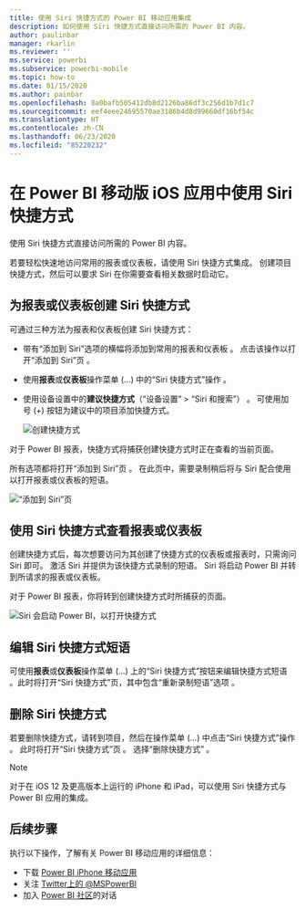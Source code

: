 ```yaml
---
title: 使用 Siri 快捷方式的 Power BI 移动应用集成
description: 如何使用 Siri 快捷方式直接访问所需的 Power BI 内容。
author: paulinbar
manager: rkarlin
ms.reviewer: ''
ms.service: powerbi
ms.subservice: powerbi-mobile
ms.topic: how-to
ms.date: 01/15/2020
ms.author: painbar
ms.openlocfilehash: 8a0bafb505412db8d2126ba86df3c256d1b7d1c7
ms.sourcegitcommit: eef4eee24695570ae3186b4d8d99660df16bf54c
ms.translationtype: HT
ms.contentlocale: zh-CN
ms.lasthandoff: 06/23/2020
ms.locfileid: "85220232"
---
```

# <a name="using-siri-shortcuts-in-power-bi-mobile-ios-app"></a>在 Power BI 移动版 iOS 应用中使用 Siri 快捷方式

使用 Siri 快捷方式直接访问所需的 Power BI 内容。

若要轻松快速地访问常用的报表或仪表板，请使用 Siri 快捷方式集成。 创建项目快捷方式，然后可以要求 Siri 在你需要查看相关数据时启动它。

## <a name="create-siri-shortcut-for-a-report-or-dashboard"></a>为报表或仪表板创建 Siri 快捷方式

可通过三种方法为报表和仪表板创建 Siri 快捷方式：

- 带有“添加到 Siri”选项的横幅将添加到常用的报表和仪表板  。 点击该操作以打开“添加到 Siri”页  。
    
- 使用**报表**或**仪表板**操作菜单 (...) 中的“Siri 快捷方式”操作  。
    
- 使用设备设置中的**建议快捷方式**（“设备设置” > “Siri 和搜索”）   。 可使用加号 (+) 按钮为建议中的项目添加快捷方式。
     
     ![创建快捷方式](./media/mobile-apps-ios-siri-search/power-bi-siri-create-shortcut.png)

对于 Power BI 报表，快捷方式将捕获创建快捷方式时正在查看的当前页面。 

所有选项都将打开“添加到 Siri”页  。 在此页中，需要录制稍后将与 Siri 配合使用以打开报表或仪表板的短语。 
   
![“添加到 Siri”页](./media/mobile-apps-ios-siri-search/power-bi-siri-add-page.png)
    

## <a name="use-siri-shortcuts-to-view-report-or-dashboard"></a>使用 Siri 快捷方式查看报表或仪表板

创建快捷方式后，每次想要访问为其创建了快捷方式的仪表板或报表时，只需询问 Siri 即可。
激活 Siri 并提供为该快捷方式录制的短语。 Siri 将启动 Power BI 并转到所请求的报表或仪表板。 

对于 Power BI 报表，你将转到创建快捷方式时所捕获的页面。


  ![Siri 会启动 Power BI，以打开快捷方式](./media/mobile-apps-ios-siri-search/power-bi-siri-open.png)
  

## <a name="edit-siri-shortcut-phrase"></a>编辑 Siri 快捷方式短语 
可使用**报表**或**仪表板**操作菜单 (...) 上的“Siri 快捷方式”按钮来编辑快捷方式短语  。此时将打开“Siri 快捷方式”页，其中包含“重新录制短语”选项  。 

## <a name="delete-siri-shortcut"></a>删除 Siri 快捷方式 
若要删除快捷方式，请转到项目，然后在操作菜单 (...) 中点击“Siri 快捷方式”操作  。 此时将打开“Siri 快捷方式”页  。 选择“删除快捷方式”  。


> [!NOTE]
> 对于在 iOS 12 及更高版本上运行的 iPhone 和 iPad，可以使用 Siri 快捷方式与 Power BI 应用的集成。
> 

## <a name="next-steps"></a>后续步骤
执行以下操作，了解有关 Power BI 移动应用的详细信息： 

* 下载 [Power BI iPhone 移动应用](https://go.microsoft.com/fwlink/?LinkId=522062)
* 关注 [Twitter上的 @MSPowerBI](https://twitter.com/MSPowerBI)
* 加入 [Power BI 社区](https://community.powerbi.com/)的对话

